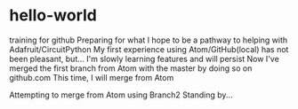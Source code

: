 # hello-world
training for github
Preparing for what I hope to be a pathway to helping with Adafruit/CircuitPython
My first experience using Atom/GitHub(local) has not been pleasant, but...
I'm slowly learning features and will persist
Now I've merged the first branch from Atom with the master by doing so on github.com
This time, I will merge from Atom

Attempting to merge from Atom using Branch2
Standing by...

